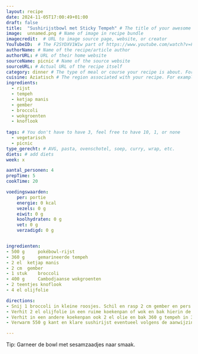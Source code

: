 ```yaml
---
layout: recipe
date: 2024-11-05T17:00:49+01:00
draft: false
title:  "Sushirijstbowl met Sticky Tempeh" # The title of your awesome recipe
image:  unnamed.png # Name of image in recipe bundle
imagecredit:  # URL to image source page, website, or creator
YouTubeID:  # The F2SYDXV1W1w part of https://www.youtube.com/watch?v=F2SYDXV1W1w
authorName: # Name of the recipe/article author
authorURL: # URL of their home website
sourceName: picnic # Name of the source website
sourceURL: # Actual URL of the recipe itself
category: dinner # The type of meal or course your recipe is about. For example: "dinner", "entree", or "dessert".
cuisine: Aziatisch # The region associated with your recipe. For example, Italiaans, Mediterraans", or Eigen.
ingredients:
  - rijst
  - tempeh
  - ketjap manis
  - gember
  - broccoli
  - wokgroenten
  - knoflook
 
tags: # You don't have to have 3, feel free to have 10, 1, or none
  - vegetarisch
  - picnic
type_gerecht: # AVG, pasta, ovenschotel, soep, curry, wrap, etc.
diets: # add diets
week: x

aantal_personen: 4
prepTime: 5
cookTime: 20

voedingswaarden:
    per: portie
    energie: 0 kcal
    vezels: 0 g
    eiwit: 0 g
    koolhydraten: 0 g
    vet: 0 g
    verzadigd: 0 g


ingredienten:
- 500 g 	pokébowl-rijst
- 360 g 	gemarineerde tempeh
- 2 el 	ketjap manis
- 2 cm 	gember
- 1 stuk 	broccoli
- 400 g 	Cambodjaanse wokgroenten
- 2 teentjes knoflook
- 4 el olijfolie 

directions:
- Snij 1 broccoli in kleine roosjes. Schil en rasp 2 cm gember en pers 2 teentjes knoflook uit. 
- Verhit 2 el olijfolie in een ruime koekenpan of wok en bak hierin de broccoliroosjes, 400 g Cambodjaanse groenten, de gember en knoflook 4 à 5 minuten op hoog vuur. Voeg een scheutje water toe aan de pan en laat de groenten met de deksel op de pan in 5 à 6 minuten gaar stomen.
- Verhit in een andere koekenpan ook 2 el olie en bak 360 g tempeh in 3 tot 4 minuten rondom gaar. Voeg 2 el ketjap toe aan de pan met de tempeh en meng door elkaar. 
- Verwarm 550 g kant en klare sushirijst eventueel volgens de aanwijzingen op de verpakking, de rijst is ook koud lekker. Verdeel de rijst over de borden en schep de sticky tempeh en de groenten er bovenop.

---
```


Tip: Garneer de bowl met sesamzaadjes naar smaak.
